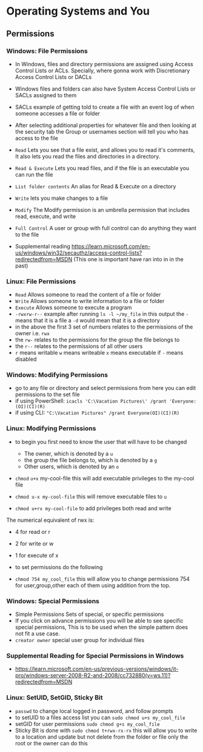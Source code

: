 # Operating Systems and You

## Permissions

### Windows: File Permissions

- In Windows, files and directory permissions are assigned using Access Control Lists or ACLs. Specially, where gonna work with Discretionary Access Control Lists or DACLs
- Windows files and folders can also have System Access Control Lists or SACLs assigned to them
- SACLs example of getting told to create a file with an event log of when someone accesses a file or folder
- After selecting additional properties for whatever file and then looking at the security tab the Group or usernames section will tell you who has access to the file
- `Read` Lets you see that a file exist, and allows you to read it's comments, It also lets you read the files and directories in a directory.
- `Read & Execute` Lets you read files, and if the file is an executable you can run the file
- `List folder contents` An alias for Read & Execute on a directory
- `Write` lets you make changes to a file
- `Modify` The Modify permission is an umbrella permission that includes read, execute, and write
- `Full Control` A user or group with full control can do anything they want to the file

- Supplemental reading <https://learn.microsoft.com/en-us/windows/win32/secauthz/access-control-lists?redirectedfrom=MSDN> (This one is important have ran into in in the past)

### Linux: File Permissions

- `Read` Allows someone to read the content of a file or folder
- `Write` Allows someone to write information to a file or folder
- `Execute` Allows someone to execute a program
- `-rwxrw-r--` example after running `ls -l ~/my_file` in this output the `-` means that it is a file a `-d` would mean that it is a directory
- in the above the first 3 set of numbers relates to the permissions of the owner i.e. `rwx`
- the `rw-` relates to the permissions for the group the file belongs to
- the `r--` relates to the permissions of all other users
- `r` means writable `w` means writeable `x` means executable if `-` means disabled

### Windows: Modifying Permissions

- go to any file or directory and select permissions from here you can edit permissions to the set file
- if using PowerShell: `icacls 'C:\Vacation Pictures\' /grant 'Everyone:(OI)(CI)(R)`
- if using CLI: `"C:\Vacation Pictures" /grant Everyone(OI)(CI)(R)`

### Linux: Modifying Permissions

- to begin you first need to know the user that will have to be changed

  - The owner, which is denoted by a `u`
  - the group the file belongs to, which is denoted by a `g`
  - Other users, which is denoted by an `o`

- `chmod` `u+x` my-cool-file this will add executable privileges to the my-cool file
- `chmod u-x my-cool-file` this will remove executable files to `u`
- `chmod u+rx my-cool-file` to add privileges both read and write

The numerical equivalent of rwx is:

- 4 for read or r
- 2 for write or w
- 1 for execute of x

- to set permissions do the following 
- `chmod 754 my_cool_file` this will allow you to change permissions 754 for user,group,other each of them using addition from the top. 


### Windows: Special Permissions 

- Simple Permissions Sets of special, or specific permissions 
- If you click on advance permissions you will be able to see specific special permissions, This is to be used when the simple pattern does not fit a use case. 
- `creator owner` special user group for individual files 


### Supplemental Reading for Special Permissions in Windows

- <https://learn.microsoft.com/en-us/previous-versions/windows/it-pro/windows-server-2008-R2-and-2008/cc732880(v=ws.11)?redirectedfrom=MSDN>

### Linux: SetUID, SetGID, Sticky Bit 

- `passwd` to change local logged in password, and follow prompts  
- to setUID to a files access list you can `sudo chmod u+s my_cool_file`
- setGID for user permissions `sudo chmod g+s my_cool_file` 
- Sticky Bit is done with `sudo chmod t+rwx-rx-rx` this will allow you to write to a location and update but not delete from the folder or file only the root or the owner can do this 
